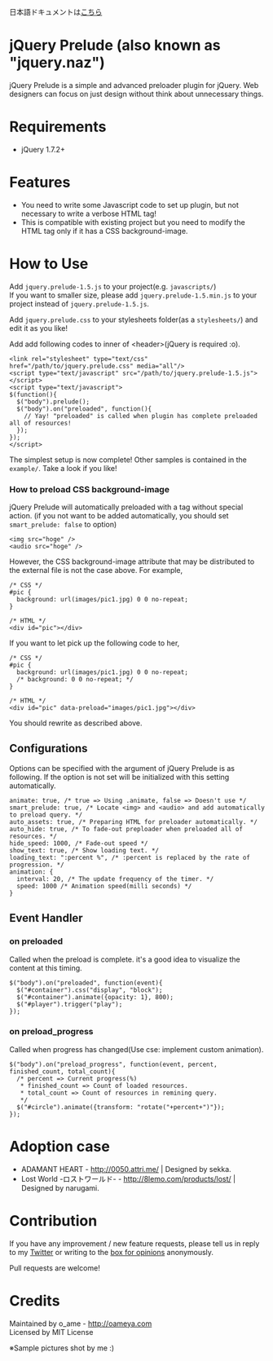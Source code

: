 日本語ドキュメントは[こちら](https://github.com/oame/jquery.prelude/blob/master/README.ja.md)

# jQuery Prelude (also known as "jquery.naz")

jQuery Prelude is a simple and advanced preloader plugin for jQuery.
Web designers can focus on just design without think about unnecessary things.

# Requirements

* jQuery 1.7.2+

# Features

* You need to write some Javascript code to set up plugin, but not necessary to write a verbose HTML tag!
* This is compatible with existing project but you need to modify the HTML tag only if it has a CSS background-image.

# How to Use

Add `jquery.prelude-1.5.js` to your project(e.g. `javascripts/`)  
If you want to smaller size, please add `jquery.prelude-1.5.min.js` to your project instead of `jquery.prelude-1.5.js`.

Add `jquery.prelude.css` to your stylesheets folder(as a `stylesheets/`) and edit it as you like!

Add add following codes to inner of &lt;header&gt;(jQuery is required :o).

	<link rel="stylesheet" type="text/css" href="/path/to/jquery.prelude.css" media="all"/>
	<script type="text/javascript" src="/path/to/jquery.prelude-1.5.js"></script>
	<script type="text/javascript">
	$(function(){
	  $("body").prelude();
	  $("body").on("preloaded", function(){
	    // Yay! "preloaded" is called when plugin has complete preloaded all of resources!
	  });
	});
	</script>

The simplest setup is now complete!
Other samples is contained in the `example/`. Take a look if you like!

### How to preload CSS background-image

jQuery Prelude will automatically preloaded with a tag without special action.
(if you not want to be added automatically, you should set `smart_prelude: false` to option)

	<img src="hoge" />
	<audio src="hoge" />

However, the CSS background-image attribute that may be distributed to the external file is not the case above. For example,

	/* CSS */
	#pic {
	  background: url(images/pic1.jpg) 0 0 no-repeat;
	}
	
	/* HTML */
	<div id="pic"></div>

If you want to let pick up the following code to her,

	/* CSS */
	#pic {
	  background: url(images/pic1.jpg) 0 0 no-repeat;
	  /* background: 0 0 no-repeat; */
	}
	
	/* HTML */
	<div id="pic" data-preload="images/pic1.jpg"></div>

You should rewrite as described above.

## Configurations

Options can be specified with the argument of jQuery Prelude is as following.
If the option is not set will be initialized with this setting automatically.
    
    animate: true, /* true => Using .animate, false => Doesn't use */
    smart_prelude: true, /* Locate <img> and <audio> and add automatically to preload query. */
    auto_assets: true, /* Preparing HTML for preloader automatically. */
    auto_hide: true, /* To fade-out preploader when preloaded all of resources. */
    hide_speed: 1000, /* Fade-out speed */
    show_text: true, /* Show loading text. */
    loading_text: ":percent %", /* :percent is replaced by the rate of progression. */
    animation: {
      interval: 20, /* The update frequency of the timer. */
      speed: 1000 /* Animation speed(milli seconds) */
    }

## Event Handler

### on preloaded

Called when the preload is complete. it's a good idea to visualize the content at this timing.

	$("body").on("preloaded", function(event){
      $("#container").css("display", "block");
      $("#container").animate({opacity: 1}, 800);
      $("#player").trigger("play");
    });

### on preload_progress

Called when progress has changed(Use cse: implement custom animation).

	$("body").on("preload_progress", function(event, percent, finished_count, total_count){
	  /* percent => Current progress(%)
	   * finished_count => Count of loaded resources.
	   * total_count => Count of resources in remining query.
	   */
	  $("#circle").animate({transform: "rotate("+percent+")"});
	});

# Adoption case

* ADAMANT HEART - <http://0050.attri.me/> | Designed by sekka.
* Lost World -ロストワールド- - http://8lemo.com/products/lost/ | Designed by narugami.

# Contribution

If you have any improvement / new feature requests, please tell us in reply to my [Twitter](http://twitter.com/o_ame) or writing to the [box for opinions](http://tracht.ameapp.com/w/5) anonymously.

Pull requests are welcome!

# Credits

Maintained by o_ame - <http://oameya.com>  
Licensed by MIT License

※Sample pictures shot by me :)